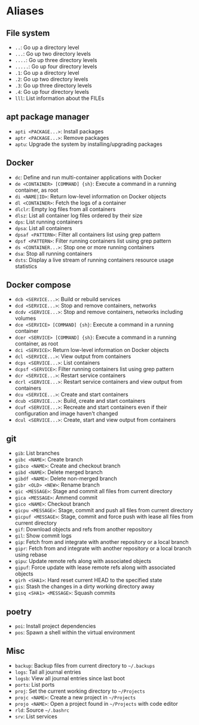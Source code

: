# Aliases

## File system

- `..`: Go up a directory level
- `...`: Go up two directory levels
- `....`: Go up three directory levels
- `.....`: Go up four directory levels
- `.1`: Go up a directory level
- `.2`: Go up two directory levels
- `.3`: Go up three directory levels
- `.4`: Go up four directory levels
- `lll`: List information about the FILEs

## apt package manager

- `apti <PACKAGE...>`: Install packages
- `aptr <PACKAGE...>`: Remove packages
- `aptu`: Upgrade the system by installing/upgrading packages

## Docker

- `dc`: Define and run multi-container applications with Docker
- `de <CONTAINER> [COMMAND] {sh}`: Execute a command in a running container, as root
- `di <NAME|ID>`: Return low-level information on Docker objects
- `dl <CONTAINER>`: Fetch the logs of a container
- `dlclr`: Empty log files from all containers
- `dlsz`: List all container log files ordered by their size
- `dps`: List running containers
- `dpsa`: List all containers
- `dpsaf <PATTERN>`: Filter all containers list using grep pattern
- `dpsf <PATTERN>`: Filter running containers list using grep pattern
- `ds <CONTAINER...>`: Stop one or more running containers
- `dsa`: Stop all running containers
- `dsts`: Display a live stream of running containers resource usage statistics

## Docker compose

- `dcb <SERVICE...>`: Build or rebuild services
- `dcd <SERVICE...>`: Stop and remove containers, networks
- `dcdv <SERVICE...>`: Stop and remove containers, networks including volumes
- `dce <SERVICE> [COMMAND] {sh}`: Execute a command in a running container
- `dcer <SERVICE> [COMMAND] {sh}`: Execute a command in a running container, as root
- `dci <SERVICE>`: Return low-level information on Docker objects
- `dcl <SERVICE...>`: View output from containers
- `dcps <SERVICE...>`: List containers
- `dcpsf <SERVICE>`: Filter running containers list using grep pattern
- `dcr <SERVICE...>`: Restart service containers
- `dcrl <SERVICE...>`: Restart service containers and view output from containers
- `dcu <SERVICE...>`: Create and start containers
- `dcub <SERVICE...>`: Build, create and start containers
- `dcuf <SERVICE...>`: Recreate and start containers even if their configuration and image haven't changed
- `dcul <SERVICE...>`: Create, start and view output from containers

## git

- `gib`: List branches
- `gibc <NAME>`: Create branch
- `gibco <NAME>`: Create and checkout branch
- `gibd <NAME>`: Delete merged branch
- `gibdf <NAME>`: Delete non-merged branch
- `gibr <OLD> <NEW>`: Rename branch
- `gic <MESSAGE>`: Stage and commit all files from current directory
- `gica <MESSAGE>`: Ammend commit
- `gico <NAME>`: Checkout branch
- `gicpu <MESSAGE>`: Stage, commit and push all files from current directory
- `gicpuf <MESSAGE>`: Stage, commit and force push with lease all files from current directory
- `gif`: Download objects and refs from another repository
- `gil`: Show commit logs
- `gip`: Fetch from and integrate with another repository or a local branch
- `gipr`: Fetch from and integrate with another repository or a local branch using rebase
- `gipu`: Update remote refs along with associated objects
- `gipuf`: Force update with lease remote refs along with associated objects
- `girh <SHA1>`: Hard reset current HEAD to the specified state
- `gis`: Stash the changes in a dirty working directory away
- `gisq <SHA1> <MESSAGE>`: Squash commits

## poetry

- `poi`: Install project dependencies
- `pos`: Spawn a shell within the virtual environment

## Misc

- `backup`: Backup files from current directory to `~/.backups`
- `logs`: Tail all journal entries
- `logsb`: View all journal entries since last boot
- `ports`: List ports
- `proj`: Set the current working directory to `~/Projects`
- `projc <NAME>`: Create a new project in `~/Projects`
- `projo <NAME>`: Open a project found in `~/Projects` with code editor
- `rld`: Source `~/.bashrc`
- `srv`: List services
